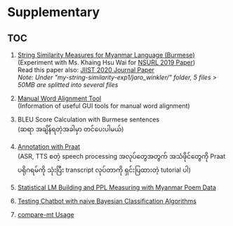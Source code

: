 # Supplementary

## TOC

1. [String Similarity Measures for Myanmar Language (Burmese)](https://github.com/ye-kyaw-thu/NLP-Class/tree/master/supplementary/my-string-similarity-exp1)  
   (Experiment with Ms. Khaing Hsu Wai for [NSURL 2019 Paper](https://aclanthology.org/2019.nsurl-1.14/))   
    Read this paper also: [JIIST 2020 Journal Paper](https://github.com/ye-kyaw-thu/papers/blob/master/JIIST-April-2020/no.4.my-string-similarity.pdf)  
    *Note: Under "my-string-similarity-exp1/jaro_winkler/" folder, 5 files > 50MB are splitted into several files*  
    
2. [Manual Word Alignment Tool](https://github.com/ye-kyaw-thu/NLP-Class/tree/master/supplementary/wordalignui)  
   (Information of useful GUI tools for manual word alignment)  
    
3. BLEU Score Calculation with Burmese sentences  
(ဆရာ အချိန်ရတဲ့အခါမှာ တင်ပေးပါမယ်)  

4. [Annotation with Praat](https://github.com/ye-kyaw-thu/NLP-Class/tree/master/supplementary/Annotation-with-Praat)  
   (ASR, TTS စတဲ့ speech processing အလုပ်တွေအတွက် အသံဖိုင်တွေကို Praat ပရိုဂရမ်ကို သုံးပြီး transcript လုပ်တာကို ရှင်းပြထားတဲ့ tutorial ပါ)  
   
5. [Statistical LM Building and PPL Measuring with Myanmar Poem Data  ](https://github.com/ye-kyaw-thu/NLP-Class/tree/master/supplementary/LM)  
   
6. [Testing Chatbot with naive Bayesian Classification Algorithms](https://github.com/ye-kyaw-thu/NLP-Class/tree/master/supplementary/chatbot)  

8. [compare-mt Usage](https://github.com/ye-kyaw-thu/NLP-Class/blob/master/supplementary/compare-mt/README.md)  
